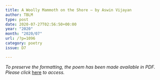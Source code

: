 ```yaml
---
title: A Woolly Mammoth on the Shore – by Aswin Vijayan
author: TBLM
type: post
date: 2020-07-27T02:56:50+00:00
year: "2020"
month: "2020/07"
url: /?p=1096
category: poetry
issue: D7

---
```

_To preserve the formatting, the poem has been made available in PDF. Please click_ [here][1] _to access._

 [1]: http://bombayliterarymagazine.com/wp-content/uploads/2020/07/Aswin-TBLM_Poem.pdf
